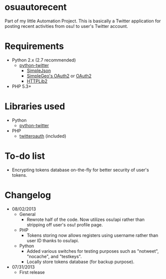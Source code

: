 # osuautorecent
Part of my little Automation Project. This is basically a Twitter application for posting recent activities from osu! to user's Twitter account.

# Requirements
* Python 2.x (2.7 recommended)
	* [python-twitter](https://github.com/bear/python-twitter)
		* [SimpleJson](http://cheeseshop.python.org/pypi/simplejson)
		* [SimpleGeo's OAuth2](http://github.com/simplegeo/python-oauth2) or [OAuth2](http://pypi.python.org/pypi/oauth2)
		* [HTTPLib2](http://code.google.com/p/httplib2/)
* PHP 5.3+

# Libraries used
* Python
	* [python-twitter](https://github.com/bear/python-twitter)
* PHP
	* [twitteroauth](https://github.com/abraham/twitteroauth) (included)

# To-do list
* Encrypting tokens database on-the-fly for better security of user's tokens.

# Changelog
* 08/02/2013
	* General
		* Rewrote half of the code. Now utilizes osu!api rather than stripping off user's osu! profile page.
	* PHP
		* Tokens storing now allows registers using username rather than user ID thanks to osu!api.
	* Python
		* Added various switches for testing purposes such as "notweet", "nocache", and "testkeys".
		* Locally store tokens database (for backup purpose).
* 07/31/2013
	* First release